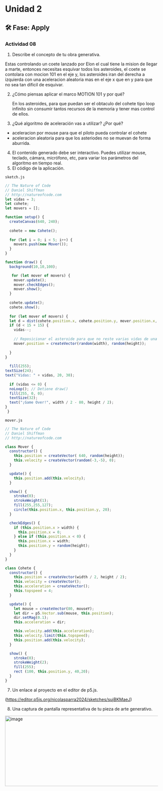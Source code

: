 # Unidad 2


## 🛠 Fase: Apply

### Actividad 08

1. Describe el concepto de tu obra generativa.

Estas controlando un coete lanzado por Elon el cual tiene la mision de llegar a marte, entonces necesitas esquivar todos los asteroides, el coete se contolara con mocion 101 en el eje y, los asteroides iran del derecha a izquierda con una aceleracion aleatoria mas en el eje x que en y para que no sea tan dificil de esquivar. 
  
2. ¿Cómo piensas aplicar el marco MOTION 101 y por qué?

   En los asteroides, para que puedan ser el obtaculo del cohete tipo loop infinito sin consumir tantos recursos de la memoria y tener mas control de ellos.
  
3. ¿Qué algoritmo de aceleración vas a utilizar? ¿Por qué?

 * aceleracion por mouse para que el piloto pueda controlar el cohete
 * aceleracion aleatoria para que los asteriodes no se muevan de forma aburrida.

  
4.  El contenido generado debe ser interactivo. Puedes utilizar mouse, teclado, cámara, micrófono, etc, para variar los parámetros del algoritmo en tiempo real.
5.  El código de la aplicación.

`sketch.js`
``` js
// The Nature of Code
// Daniel Shiffman
// http://natureofcode.com
let vidas = 3;
let cohete;
let movers = [];

function setup() {
  createCanvas(640, 240);
  
  cohete = new Cohete();
  
  for (let i = 0; i < 5; i++) {
    movers.push(new Mover());
  }
}

function draw() {
  background(10,10,100);

   for (let mover of movers) {
    mover.update();
    mover.checkEdges();
    mover.show();
  }
  
  cohete.update();
  cohete.show();
  
  for (let mover of movers) {
  let d = dist(cohete.position.x, cohete.position.y, mover.position.x, mover.position.y);
  if (d < 15 + 15) {
    vidas--;
    
    // Reposicionar el asteroide para que no reste varias vidas de una
    mover.position = createVector(random(width), random(height));
    
  }  
}
  
  fill(255);
textSize(24);
text("Vidas: " + vidas, 20, 30);
  
  if (vidas <= 0) {
  noLoop(); // Detiene draw()
  fill(255, 0, 0);
  textSize(32);
  text("¡Game Over!", width / 2 - 80, height / 2);
}
 }
```

`mover.js`
``` js
// The Nature of Code
// Daniel Shiffman
// http://natureofcode.com

class Mover {
  constructor() {
    this.position = createVector( 640, random(height));
    this.velocity = createVector(random(-3,-5), 0);
  }

  update() {
    this.position.add(this.velocity);
  }

  show() {
    stroke(0);
    strokeWeight(1);
    fill(255,255,127);
    circle(this.position.x, this.position.y, 20);
  }

  checkEdges() {
    if (this.position.x > width) {
      this.position.x = 0;
    } else if (this.position.x < 0) {
      this.position.x = width;
      this.position.y = random(height);
    }
  }
}

class Cohete {
  constructor() {
    this.position = createVector(width / 2, height / 2);
    this.velocity = createVector();
    this.acceleration = createVector();
    this.topspeed = 4;
  }

  update() {
    let mouse = createVector(80, mouseY);
    let dir = p5.Vector.sub(mouse, this.position);
    dir.setMag(0.1);
    this.acceleration = dir;

    this.velocity.add(this.acceleration);
    this.velocity.limit(this.topspeed);
    this.position.add(this.velocity);
  }

  show() {
    stroke(0);
    strokeWeight(2);
    fill(255);
    rect (100, this.position.y, 40,20);
  }
}

```
  
7.  Un enlace al proyecto en el editor de p5.js.

(https://editor.p5js.org/nicolasparra2024/sketches/sujBKMaeJ)
  
8.  Una captura de pantalla representativa de tu pieza de arte generativo.

<img width="630" height="231" alt="image" src="https://github.com/user-attachments/assets/d6d8a457-999d-4a0a-8f84-190c97594b55" />


